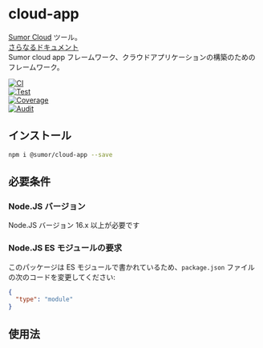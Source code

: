 # cloud-app

[Sumor Cloud](https://sumor.cloud) ツール。  
[さらなるドキュメント](https://sumor.cloud/cloud-app)  
Sumor cloud app フレームワーク、クラウドアプリケーションの構築のためのフレームワーク。

[![CI](https://github.com/sumor-cloud/cloud-app/actions/workflows/ci.yml/badge.svg)](https://github.com/sumor-cloud/cloud-app/actions/workflows/ci.yml)  
[![Test](https://github.com/sumor-cloud/cloud-app/actions/workflows/ut.yml/badge.svg)](https://github.com/sumor-cloud/cloud-app/actions/workflows/ut.yml)  
[![Coverage](https://github.com/sumor-cloud/cloud-app/actions/workflows/coverage.yml/badge.svg)](https://github.com/sumor-cloud/cloud-app/actions/workflows/coverage.yml)  
[![Audit](https://github.com/sumor-cloud/cloud-app/actions/workflows/audit.yml/badge.svg)](https://github.com/sumor-cloud/cloud-app/actions/workflows/audit.yml)

## インストール

```bash
npm i @sumor/cloud-app --save
```

## 必要条件

### Node.JS バージョン

Node.JS バージョン 16.x 以上が必要です

### Node.JS ES モジュールの要求

このパッケージは ES モジュールで書かれているため、`package.json` ファイルの次のコードを変更してください:

```json
{
  "type": "module"
}
```

## 使用法
